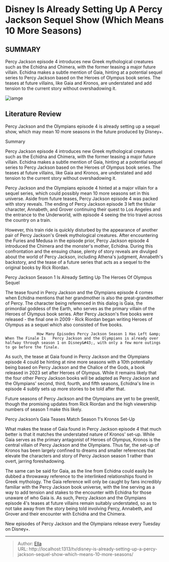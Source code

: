 # Disney Is Already Setting Up A Percy Jackson Sequel Show (Which Means 10 More Seasons)


## SUMMARY 



  Percy Jackson episode 4 introduces new Greek mythological creatures such as the Echidna and Chimera, with the former teasing a major future villain.   Echidna makes a subtle mention of Gaia, hinting at a potential sequel series to Percy Jackson based on the Heroes of Olympus book series.   The teases at future villains, like Gaia and Kronos, are understated and add tension to the current story without overshadowing it.  

![iamge](https://static1.srcdn.com/wordpress/wp-content/uploads/2024/01/percy-jackson-tv-show-heroes-of-olympus-book-series.jpg)

## Literature Review
Percy Jackson and the Olympians episode 4 is already setting up a sequel show, which may mean 10 more seasons in the future produced by Disney&#43;.





Summary

  Percy Jackson episode 4 introduces new Greek mythological creatures such as the Echidna and Chimera, with the former teasing a major future villain.   Echidna makes a subtle mention of Gaia, hinting at a potential sequel series to Percy Jackson based on the Heroes of Olympus book series.   The teases at future villains, like Gaia and Kronos, are understated and add tension to the current story without overshadowing it.  







Percy Jackson and the Olympians episode 4 hinted at a major villain for a sequel series, which could possibly mean 10 more seasons set in this universe. Aside from future teases, Percy Jackson episode 4 was packed with story reveals. The ending of Percy Jackson episode 3 left the titular character, Annabeth, and Grover continuing their quest to Los Angeles and the entrance to the Underworld, with episode 4 seeing the trio travel across the country on a train.

However, this train ride is quickly disturbed by the appearance of another pair of Percy Jackson&#39;s Greek mythological creatures. After encountering the Furies and Medusa in the episode prior, Percy Jackson episode 4 introduced the Chimera and the monster&#39;s mother, Echidna. During this confrontation and the ensuing chase, plenty of story reveals are divulged about the world of Percy Jackson, including Athena&#39;s judgment, Annabeth&#39;s backstory, and the tease of a future series that acts as a sequel to the original books by Rick Riordan.





 Percy Jackson Season 1 Is Already Setting Up The Heroes Of Olympus Sequel 
          

The tease found in Percy Jackson and the Olympians episode 4 comes when Echidna mentions that her grandmother is also the great-grandmother of Percy. The character being referenced in this dialog is Gaia, the primordial goddess of the Earth, who serves as the primary villain of the Heroes of Olympus book series. After Percy Jackson&#39;s five books were released - the final one in 2009 - Rick Riordan began writing Heroes of Olympus as a sequel which also consisted of five books.

                  How Many Episodes Percy Jackson Season 1 Has Left &amp; When The Finale Is   Percy Jackson and the Olympians is already over halfway through season 1 on Disney&#43;, with only a few more outings to go before the finale.    

As such, the tease at Gaia found in Percy Jackson and the Olympians episode 4 could be hinting at nine more seasons with a 10th potentially being based on Percy Jackson and the Chalice of the Gods, a book released in 2023 set after Heroes of Olympus. While it remains likely that the four other Percy Jackson books will be adapted as Percy Jackson and the Olympians&#39; second, third, fourth, and fifth seasons, Echidna&#39;s line in episode 4 subtly sets up more stories to be told after that.






Future seasons of Percy Jackson and the Olympians are yet to be greenlit, though the promising updates from Rick Riordan and the high viewership numbers of season 1 make this likely.






 Percy Jackson’s Gaia Teases Match Season 1&#39;s Kronos Set-Up 
          

What makes the tease of Gaia found in Percy Jackson episode 4 that much better is that it matches the understated nature of Kronos&#39; set-up. While Gaia serves as the primary antagonist of Heroes of Olympus, Kronos is the central villain of Percy Jackson and the Olympians. Thus far, the set-up of Kronos has been largely confined to dreams and smaller references that elevate the characters and story of Percy Jackson season 1 rather than overt, jarring foreshadowing.

The same can be said for Gaia, as the line from Echidna could easily be dubbed a throwaway reference to the interlinked relationships found in Greek mythology. The Gaia reference will only be caught by fans incredibly familiar with the Percy Jackson book universe, with the line serving as a way to add tension and stakes to the encounter with Echidna for those unaware of who Gaia is. As such, Percy Jackson and the Olympians episode 4&#39;s teases at future villains remain suitably understated, so as to not take away from the story being told involving Percy, Annabeth, and Grover and their encounter with Echidna and the Chimera.




New episodes of Percy Jackson and the Olympians release every Tuesday on Disney&#43;.



---

> Author: [Ella](https://instagram.hk.cn/)  
> URL: http://localhost:1313/tv/disney-is-already-setting-up-a-percy-jackson-sequel-show-which-means-10-more-seasons/  

